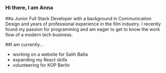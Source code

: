 ### Hi there, I am Anna

##a Junior Full Stack Developer with a background in Communication Design and years of professional experience in the film industry. I recently found my passion for programming and am eager to get to know the work flow of a modern tech business.

##I am currently...
- working on a website for Salih Balta
- expanding my React skills
- volunteering for KOP Berlin

<!--
**ameirs/ameirs** is a ✨ _special_ ✨ repository because its `README.md` (this file) appears on your GitHub profile.

Here are some ideas to get you started:

- 🔭 I’m currently working on ...
- 🌱 I’m currently learning ...
- 👯 I’m looking to collaborate on ...
- 🤔 I’m looking for help with ...
- 💬 Ask me about ...
- 📫 How to reach me: ...
- 😄 Pronouns: ...
- ⚡ Fun fact: ...
-->
